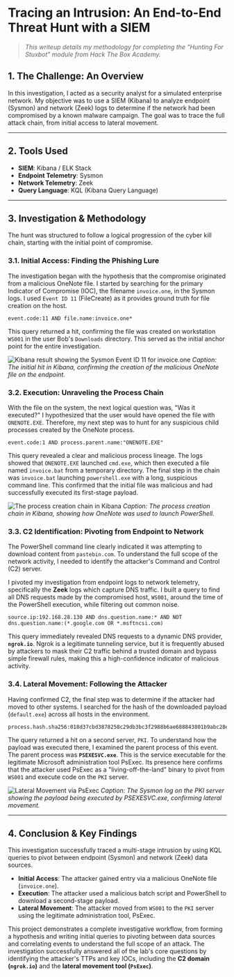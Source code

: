 # Tracing an Intrusion: An End-to-End Threat Hunt with a SIEM

> *This writeup details my methodology for completing the "Hunting For Stuxbot" module from Hack The Box Academy.*

## 1. The Challenge: An Overview

In this investigation, I acted as a security analyst for a simulated enterprise network. My objective was to use a SIEM (Kibana) to analyze endpoint (Sysmon) and network (Zeek) logs to determine if the network had been compromised by a known malware campaign. The goal was to trace the full attack chain, from initial access to lateral movement.

---

## 2. Tools Used

* **SIEM**: Kibana / ELK Stack
* **Endpoint Telemetry**: Sysmon
* **Network Telemetry**: Zeek
* **Query Language**: KQL (Kibana Query Language)

---

## 3. Investigation & Methodology

The hunt was structured to follow a logical progression of the cyber kill chain, starting with the initial point of compromise.

### 3.1. Initial Access: Finding the Phishing Lure

The investigation began with the hypothesis that the compromise originated from a malicious OneNote file. I started by searching for the primary Indicator of Compromise (IOC), the filename `invoice.one`, in the Sysmon logs. I used `Event ID 11` (FileCreate) as it provides ground truth for file creation on the host.

```kql
event.code:11 AND file.name:invoice.one*
```

This query returned a hit, confirming the file was created on workstation `WS001` in the user Bob's `Downloads` directory. This served as the initial anchor point for the entire investigation.

![Kibana result showing the Sysmon Event ID 11 for invoice.one](https://i.imgur.com/your_image_placeholder_1.png)
*Caption: The initial hit in Kibana, confirming the creation of the malicious OneNote file on the endpoint.*

### 3.2. Execution: Unraveling the Process Chain

With the file on the system, the next logical question was, "Was it executed?" I hypothesized that the user would have opened the file with `ONENOTE.EXE`. Therefore, my next step was to hunt for any suspicious child processes created by the OneNote process.

```kql
event.code:1 AND process.parent.name:"ONENOTE.EXE"
```

This query revealed a clear and malicious process lineage. The logs showed that `ONENOTE.EXE` launched `cmd.exe`, which then executed a file named `invoice.bat` from a temporary directory. The final step in the chain was `invoice.bat` launching `powershell.exe` with a long, suspicious command line. This confirmed that the initial file was malicious and had successfully executed its first-stage payload.

![The process creation chain in Kibana](https://i.imgur.com/your_image_placeholder_2.png)
*Caption: The process creation chain in Kibana, showing how OneNote was used to launch PowerShell.*

### 3.3. C2 Identification: Pivoting from Endpoint to Network

The PowerShell command line clearly indicated it was attempting to download content from `pastebin.com`. To understand the full scope of the network activity, I needed to identify the attacker's Command and Control (C2) server.

I pivoted my investigation from endpoint logs to network telemetry, specifically the **Zeek** logs which capture DNS traffic. I built a query to find all DNS requests made by the compromised host, `WS001`, around the time of the PowerShell execution, while filtering out common noise.

```kql
source.ip:192.168.28.130 AND dns.question.name:* AND NOT dns.question.name:(*.google.com OR *.msftncsi.com)
```

This query immediately revealed DNS requests to a dynamic DNS provider, **`ngrok.io`**. Ngrok is a legitimate tunneling service, but it is frequently abused by attackers to mask their C2 traffic behind a trusted domain and bypass simple firewall rules, making this a high-confidence indicator of malicious activity.

### 3.4. Lateral Movement: Following the Attacker

Having confirmed C2, the final step was to determine if the attacker had moved to other systems. I searched for the hash of the downloaded payload (`default.exe`) across all hosts in the environment.

```kql
process.hash.sha256:018d37cbd3878258c29db3bc3f2988b6ae688843801b9abc28e6151141ab66d4
```
The query returned a hit on a second server, `PKI`. To understand how the payload was executed there, I examined the parent process of this event. The parent process was **`PSEXESVC.exe`**. This is the service executable for the legitimate Microsoft administration tool PsExec. Its presence here confirms that the attacker used PsExec as a "living-off-the-land" binary to pivot from `WS001` and execute code on the `PKI` server.

![Lateral Movement via PsExec](https://i.imgur.com/your_image_placeholder_6.png)
*Caption: The Sysmon log on the PKI server showing the payload being executed by PSEXESVC.exe, confirming lateral movement.*

---

## 4. Conclusion & Key Findings

This investigation successfully traced a multi-stage intrusion by using KQL queries to pivot between endpoint (Sysmon) and network (Zeek) data sources.

* **Initial Access**: The attacker gained entry via a malicious OneNote file (`invoice.one`).
* **Execution**: The attacker used a malicious batch script and PowerShell to download a second-stage payload.
* **Lateral Movement**: The attacker moved from `WS001` to the `PKI` server using the legitimate administration tool, PsExec.

This project demonstrates a complete investigative workflow, from forming a hypothesis and writing initial queries to pivoting between data sources and correlating events to understand the full scope of an attack. The investigation successfully answered all of the lab's core questions by identifying the attacker's TTPs and key IOCs, including the **C2 domain (`ngrok.io`)** and the **lateral movement tool (`PsExec`)**.
